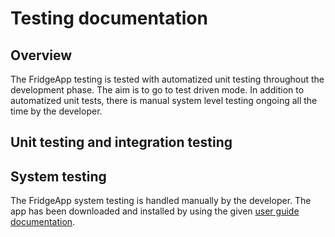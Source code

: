 # Testing documentation

## Overview
The FridgeApp testing is tested with automatized unit testing throughout the development phase. The aim is to go to test driven mode. In addition to automatized unit tests, there is manual system level testing ongoing all the time by the developer. 

## Unit testing and integration testing

## System testing
The FridgeApp system testing is handled manually by the developer. The app has been downloaded and installed by using the given [user guide documentation](https://github.com/terodotus/ot-harjoitustyo/blob/master/JaakaappiTietokantaApp/dokumentaatio/kayttoohje.md). 
